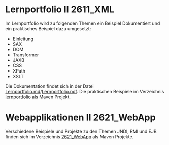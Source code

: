 # Lernportfolio II 2611_XML

Im Lernportfolio wird zu folgenden Themen ein Beispiel Dokumentiert und ein praktisches Beispiel dazu umgesetzt:
* Einleitung
* SAX
* DOM
* Transformer
* JAXB
* CSS
* XPath
* XSLT

Die Dokumentation findet sich in der Datei [Lernportfolio.md](2611_XML/Lernportfolio.md)/[Lernportfolio.pdf](2611_XML/Lernportfolio.pdf). Die praktischen Beispiele im Verzeichnis [lernportfolio](2611_XML/lernportfolio) als Maven Projekt.

# Webapplikationen II 2621_WebApp

Verschiedene Beispiele und Projekte zu den Themen JNDI, RMI und EJB finden sich im Verzeichnis [2621_WebApp](2621_WebApp) als Maven Projekte.
